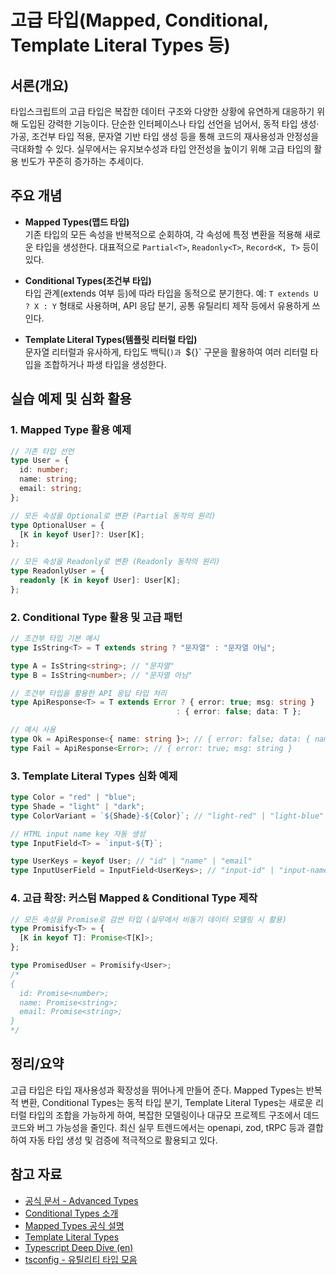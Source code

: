 # 고급 타입(Mapped, Conditional, Template Literal Types 등)

## 서론(개요)
타입스크립트의 고급 타입은 복잡한 데이터 구조와 다양한 상황에 유연하게 대응하기 위해 도입된 강력한 기능이다. 단순한 인터페이스나 타입 선언을 넘어서, 동적 타입 생성·가공, 조건부 타입 적용, 문자열 기반 타입 생성 등을 통해 코드의 재사용성과 안정성을 극대화할 수 있다. 실무에서는 유지보수성과 타입 안전성을 높이기 위해 고급 타입의 활용 빈도가 꾸준히 증가하는 추세이다.

## 주요 개념

- **Mapped Types(맵드 타입)**  
  기존 타입의 모든 속성을 반복적으로 순회하여, 각 속성에 특정 변환을 적용해 새로운 타입을 생성한다. 대표적으로 `Partial<T>`, `Readonly<T>`, `Record<K, T>` 등이 있다.

- **Conditional Types(조건부 타입)**  
  타입 관계(extends 여부 등)에 따라 타입을 동적으로 분기한다. 예: `T extends U ? X : Y` 형태로 사용하며, API 응답 분기, 공통 유틸리티 제작 등에서 유용하게 쓰인다.

- **Template Literal Types(템플릿 리터럴 타입)**  
  문자열 리터럴과 유사하게, 타입도 백틱(`)과 `${}` 구문을 활용하여 여러 리터럴 타입을 조합하거나 파생 타입을 생성한다.

## 실습 예제 및 심화 활용

### 1. Mapped Type 활용 예제

```ts
// 기존 타입 선언
type User = {
  id: number;
  name: string;
  email: string;
};

// 모든 속성을 Optional로 변환 (Partial 동작의 원리)
type OptionalUser = {
  [K in keyof User]?: User[K];
};

// 모든 속성을 Readonly로 변환 (Readonly 동작의 원리)
type ReadonlyUser = {
  readonly [K in keyof User]: User[K];
};
```

### 2. Conditional Type 활용 및 고급 패턴

```ts
// 조건부 타입 기본 예시
type IsString<T> = T extends string ? "문자열" : "문자열 아님";

type A = IsString<string>; // "문자열"
type B = IsString<number>; // "문자열 아님"

// 조건부 타입을 활용한 API 응답 타입 처리
type ApiResponse<T> = T extends Error ? { error: true; msg: string }
                                     : { error: false; data: T };

// 예시 사용
type Ok = ApiResponse<{ name: string }>; // { error: false; data: { name: string }}
type Fail = ApiResponse<Error>; // { error: true; msg: string }
```

### 3. Template Literal Types 심화 예제

```ts
type Color = "red" | "blue";
type Shade = "light" | "dark";
type ColorVariant = `${Shade}-${Color}`; // "light-red" | "light-blue" | "dark-red" | "dark-blue"

// HTML input name key 자동 생성
type InputField<T> = `input-${T}`;

type UserKeys = keyof User; // "id" | "name" | "email"
type InputUserField = InputField<UserKeys>; // "input-id" | "input-name" | "input-email"
```

### 4. 고급 확장: 커스텀 Mapped & Conditional Type 제작

```ts
// 모든 속성을 Promise로 감싼 타입 (실무에서 비동기 데이터 모델링 시 활용)
type Promisify<T> = {
  [K in keyof T]: Promise<T[K]>;
};

type PromisedUser = Promisify<User>;
/*
{
  id: Promise<number>;
  name: Promise<string>;
  email: Promise<string>;
}
*/
```

## 정리/요약

고급 타입은 타입 재사용성과 확장성을 뛰어나게 만들어 준다. Mapped Types는 반복적 변환, Conditional Types는 동적 타입 분기, Template Literal Types는 새로운 리터럴 타입의 조합을 가능하게 하여, 복잡한 모델링이나 대규모 프로젝트 구조에서 데드 코드와 버그 가능성을 줄인다. 최신 실무 트렌드에서는 openapi, zod, tRPC 등과 결합하여 자동 타입 생성 및 검증에 적극적으로 활용되고 있다.

## 참고 자료

- [공식 문서 - Advanced Types](https://www.typescriptlang.org/docs/handbook/2/types-from-types.html)
- [Conditional Types 소개](https://www.typescriptlang.org/docs/handbook/2/conditional-types.html)
- [Mapped Types 공식 설명](https://www.typescriptlang.org/docs/handbook/2/mapped-types.html)
- [Template Literal Types](https://www.typescriptlang.org/docs/handbook/2/template-literal-types.html)
- [Typescript Deep Dive (en)](https://basarat.gitbook.io/typescript/type-system/index-signatures)
- [tsconfig - 유틸리티 타입 모음](https://www.typescriptlang.org/docs/handbook/utility-types.html)

